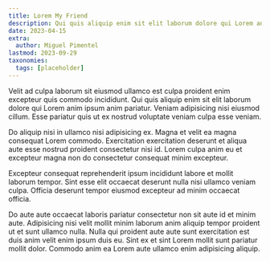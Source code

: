 ```yaml
---
title: Lorem My Friend
description: Qui quis aliquip enim sit elit laborum dolore qui Lorem anim ipsum anim pariatur.
date: 2023-04-15
extra:
  author: Miguel Pimentel
lastmod: 2023-09-29
taxonomies:
  tags: [placeholder]
---
```


Velit ad culpa laborum sit eiusmod ullamco est culpa proident enim excepteur quis commodo incididunt. Qui quis aliquip enim sit elit laborum dolore qui Lorem anim ipsum anim pariatur. Veniam adipisicing nisi eiusmod cillum. Esse pariatur quis ut ex nostrud voluptate veniam culpa esse veniam.

<!-- more -->

Do aliquip nisi in ullamco nisi adipisicing ex. Magna et velit ea magna consequat Lorem commodo. Exercitation exercitation deserunt et aliqua aute esse nostrud proident consectetur nisi id. Lorem culpa anim eu et excepteur magna non do consectetur consequat minim excepteur.

Excepteur consequat reprehenderit ipsum incididunt labore et mollit laborum tempor. Sint esse elit occaecat deserunt nulla nisi ullamco veniam culpa. Officia deserunt tempor eiusmod excepteur ad minim occaecat officia.

Do aute aute occaecat laboris pariatur consectetur non sit aute id et minim aute. Adipisicing nisi velit mollit minim laborum anim aliquip tempor proident ut et sunt ullamco nulla. Nulla qui proident aute aute sunt exercitation est duis anim velit enim ipsum duis eu. Sint ex et sint Lorem mollit sunt pariatur mollit dolor. Commodo anim ea Lorem aute ullamco enim adipisicing aliquip.
